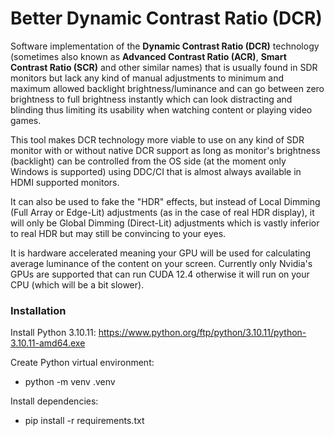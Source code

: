 # Better Dynamic Contrast Ratio (DCR)

Software implementation of the **Dynamic Contrast Ratio (DCR)** technology (sometimes also known as **Advanced Contrast Ratio (ACR)**, **Smart Contrast Ratio (SCR)** and other similar names) that is usually found in SDR monitors but lack any kind of manual adjustments to minimum and maximum allowed backlight brightness/luminance and can go between zero brightness to full brightness instantly which can look distracting and blinding thus limiting its usability when watching content or playing video games.

This tool makes DCR technology more viable to use on any kind of SDR monitor with or without native DCR support as long as monitor's brightness (backlight) can be controlled from the OS side (at the moment only Windows is supported) using DDC/CI that is almost always available in HDMI supported monitors.

It can also be used to fake the "HDR" effects, but instead of Local Dimming (Full Array or Edge-Lit) adjustments (as in the case of real HDR display), it will only be Global Dimming (Direct-Lit) adjustments which is vastly inferior to real HDR but may still be convincing to your eyes.

It is hardware accelerated meaning your GPU will be used for calculating average luminance of the content on your screen. Currently only Nvidia's GPUs are supported that can run CUDA 12.4 otherwise it will run on your CPU (which will be a bit slower).

### Installation

Install Python 3.10.11: https://www.python.org/ftp/python/3.10.11/python-3.10.11-amd64.exe

Create Python virtual environment:
* python -m venv .venv

Install dependencies:
* pip install -r requirements.txt
